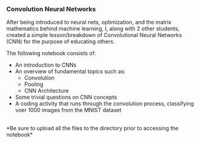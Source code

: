### Convolution Neural Networks
After being introduced to neural nets, optimization, and the matrix mathematics behind machine learning, I, along with 2 other students, created a simple lesson/breakdown of Convolutional Neural Networks (CNN) for the purpose of educating others.

The following notebook consists of:
  - An introduction to CNNs
  - An overview of fundamental topics such as:
    - Convolution
    - Pooling
    - CNN Architecture
  - Some trivial questions on CNN concepts
  - A coding activity that runs through the convolution process, classifying voer 1000 images from the MNIST dataset
  <br>
  *Be sure to upload all the files to the directory prior to accessing the notebook*
